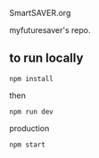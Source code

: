 SmartSAVER.org 

myfuturesaver's repo.

## to run locally

`npm install`

then

`npm run dev`

production

`npm start`
